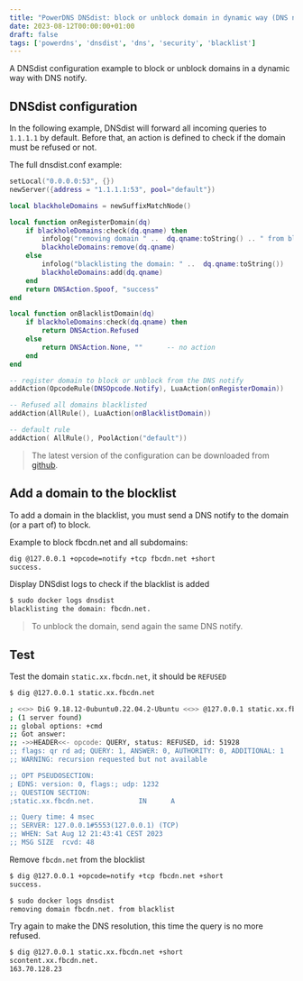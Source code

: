 ```yaml
---
title: "PowerDNS DNSdist: block or unblock domain in dynamic way (DNS notify)"
date: 2023-08-12T00:00:00+01:00
draft: false
tags: ['powerdns', 'dnsdist', 'dns', 'security', 'blacklist']
---
```


A DNSdist configuration example to block or unblock domains in a dynamic way with DNS notify.

## DNSdist configuration

In the following example, DNSdist will forward all incoming queries to `1.1.1.1` by default.
Before that, an action is defined to check if the domain must be refused or not.

The full dnsdist.conf example:

```lua
setLocal("0.0.0.0:53", {})
newServer({address = "1.1.1.1:53", pool="default"})

local blackholeDomains = newSuffixMatchNode()

local function onRegisterDomain(dq)
    if blackholeDomains:check(dq.qname) then
        infolog("removing domain " ..  dq.qname:toString() .. " from blacklist")
        blackholeDomains:remove(dq.qname)
    else
        infolog("blacklisting the domain: " ..  dq.qname:toString())
        blackholeDomains:add(dq.qname)
    end
    return DNSAction.Spoof, "success"
end

local function onBlacklistDomain(dq)
    if blackholeDomains:check(dq.qname) then
        return DNSAction.Refused
    else
        return DNSAction.None, ""      -- no action
    end
end

-- register domain to block or unblock from the DNS notify
addAction(OpcodeRule(DNSOpcode.Notify), LuaAction(onRegisterDomain))

-- Refused all domains blacklisted
addAction(AllRule(), LuaAction(onBlacklistDomain))

-- default rule
addAction( AllRule(), PoolAction("default"))
```

> The latest version of the configuration can be downloaded from [github](https://github.com/dmachard/lua-dnsdist-config-examples/).

## Add a domain to the blocklist

To add a domain in the blacklist, you must send a DNS notify to the domain (or a part of) to block.

Example to block fbcdn.net and all subdomains:

```bash
dig @127.0.0.1 +opcode=notify +tcp fbcdn.net +short
success.
```

Display DNSdist logs to check if the blacklist is added

```bash
$ sudo docker logs dnsdist
blacklisting the domain: fbcdn.net.
```

> To unblock the domain, send again the same DNS notify.

## Test

Test the domain `static.xx.fbcdn.net`, it should be `REFUSED`

```bash
$ dig @127.0.0.1 static.xx.fbcdn.net

; <<>> DiG 9.18.12-0ubuntu0.22.04.2-Ubuntu <<>> @127.0.0.1 static.xx.fbcdn.net
; (1 server found)
;; global options: +cmd
;; Got answer:
;; ->>HEADER<<- opcode: QUERY, status: REFUSED, id: 51928
;; flags: qr rd ad; QUERY: 1, ANSWER: 0, AUTHORITY: 0, ADDITIONAL: 1
;; WARNING: recursion requested but not available

;; OPT PSEUDOSECTION:
; EDNS: version: 0, flags:; udp: 1232
;; QUESTION SECTION:
;static.xx.fbcdn.net.           IN      A

;; Query time: 4 msec
;; SERVER: 127.0.0.1#5553(127.0.0.1) (TCP)
;; WHEN: Sat Aug 12 21:43:41 CEST 2023
;; MSG SIZE  rcvd: 48
```

Remove `fbcdn.net` from the blocklist

```bash
$ dig @127.0.0.1 +opcode=notify +tcp fbcdn.net +short
success.

$ sudo docker logs dnsdist
removing domain fbcdn.net. from blacklist
```

Try again to make the DNS resolution, this time the query is no more refused.

```bash
$ dig @127.0.0.1 static.xx.fbcdn.net +short
scontent.xx.fbcdn.net.
163.70.128.23
```